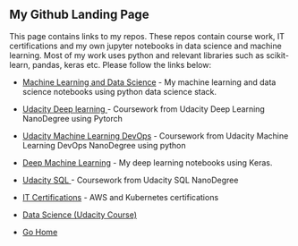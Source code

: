 ## My Github Landing Page

This page contains links to my repos.  These repos contain course work, IT certifications and my own jupyter notebooks in data science and machine learning.  Most of my work uses python and relevant libraries such as scikit-learn, pandas, keras etc. Please follow the links below:

* [Machine Learning and Data Science](https://github.com/riched158/MachineLearning) - My machine learning and data science notebooks using python data science stack.
* [Udacity Deep learning ](https://github.com/riched158/deep-nano) - Coursework from Udacity Deep Learning NanoDegree using Pytorch
* [Udacity Machine Learning DevOps](https://github.com/edwards158/dev_ops_mls) - Coursework from Udacity Machine Learning DevOps NanoDegree using python
* [Deep Machine Learning](https://github.com/riched158/DeepLearning) - My deep learning notebooks using Keras.
* [Udacity SQL ](https://github.com/edwards158/SQL-nano) - Coursework from Udacity SQL NanoDegree
* [IT Certifications](https://github.com/riched158/Certificates) - AWS and Kubernetes certifications 
* [Data Science (Udacity Course)](https://github.com/riched158/Udacity-Data)

* [Go Home](https://github.com/edwards158)
